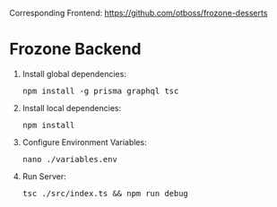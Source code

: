 Corresponding Frontend: <a href="https://github.com/otboss/frozone-desserts">https://github.com/otboss/frozone-desserts</a>

<h1>Frozone Backend</h1>

<ol>
    <li>Install global dependencies: </li>
    <pre>npm install -g prisma graphql tsc</pre>
    <li>Install local dependencies: </li>
    <pre>npm install</pre>
    <li>Configure Environment Variables: </li>
    <pre>nano ./variables.env</pre>
    <li>Run Server: </li>
    <pre>tsc ./src/index.ts && npm run debug</pre>
</ol> 
